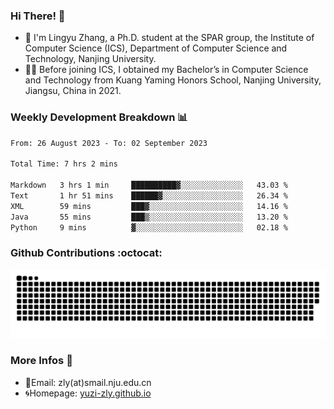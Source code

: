 ### Hi There! 👋 
- 🐳 I'm Lingyu Zhang, a Ph.D. student at the SPAR group, the Institute of Computer Science (ICS), Department of Computer Science and Technology, Nanjing University.
- 🧑‍🎓 Before joining ICS, I obtained my Bachelor’s in Computer Science and Technology from Kuang Yaming Honors School, Nanjing University, Jiangsu, China in 2021.

### Weekly Development Breakdown :bar_chart:

<!--START_SECTION:waka-->

```txt
From: 26 August 2023 - To: 02 September 2023

Total Time: 7 hrs 2 mins

Markdown   3 hrs 1 min     ██████████▓░░░░░░░░░░░░░░   43.03 %
Text       1 hr 51 mins    ██████▓░░░░░░░░░░░░░░░░░░   26.34 %
XML        59 mins         ███▓░░░░░░░░░░░░░░░░░░░░░   14.16 %
Java       55 mins         ███▒░░░░░░░░░░░░░░░░░░░░░   13.20 %
Python     9 mins          ▓░░░░░░░░░░░░░░░░░░░░░░░░   02.18 %
```

<!--END_SECTION:waka-->

### Github Contributions :octocat:

![](https://raw.githubusercontent.com/yuzi-zly/yuzi-zly/output/github-contribution-grid-snake.svg)              


### More Infos 📖

- 📧Email: zly(at)smail.nju.edu.cn
- 🌀Homepage: [yuzi-zly.github.io](https://yuzi-zly.github.io/)
